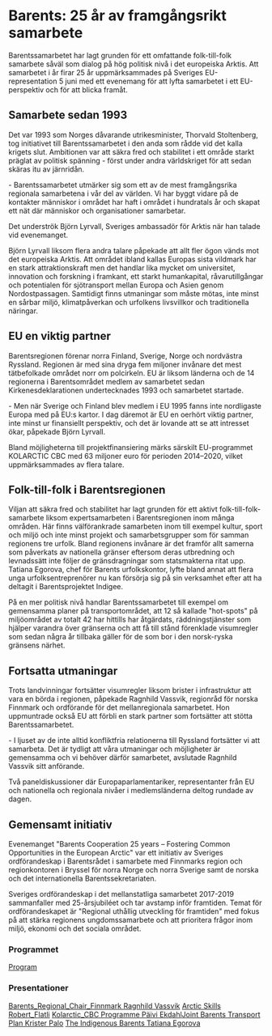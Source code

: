 # Barents: 25 år av framgångsrikt samarbete

Barentssamarbetet har lagt grunden för ett omfattande folk\-till\-folk samarbete såväl som dialog på hög politisk nivå i det europeiska Arktis. Att samarbetet i år firar 25 år uppmärksammades på Sveriges EU\-representation 5 juni med ett evenemang för att lyfta samarbetet i ett EU\-perspektiv och för att blicka framåt.


## Samarbete sedan 1993

Det var 1993 som Norges dåvarande utrikesminister, Thorvald Stoltenberg, tog initiativet till Barentssamarbetet i den anda som rådde vid det kalla krigets slut. Ambitionen var att säkra fred och stabilitet i ett område starkt präglat av politisk spänning \- först under andra världskriget för att sedan skäras itu av järnridån.

\- Barentssamarbetet utmärker sig som ett av de mest framgångsrika regionala samarbetena i vår del av världen. Vi har byggt vidare på de kontakter människor i området har haft i området i hundratals år och skapat ett nät där människor och organisationer samarbetar.

Det underströk Björn Lyrvall, Sveriges ambassadör för Arktis när han talade vid evenemanget.

Björn Lyrvall liksom flera andra talare påpekade att allt fler ögon vänds mot det europeiska Arktis. Att området ibland kallas Europas sista vildmark har en stark attraktionskraft men det handlar lika mycket om universitet, innovation och forskning i framkant, ett starkt humankapital, råvarutillgångar och potentialen för sjötransport mellan Europa och Asien genom Nordostpassagen. Samtidigt finns utmaningar som måste mötas, inte minst en sårbar miljö, klimatpåverkan och urfolkens livsvillkor och traditionella näringar.

## EU en viktig partner

Barentsregionen förenar norra Finland, Sverige, Norge och nordvästra Ryssland. Regionen är med sina dryga fem miljoner invånare det mest tätbefolkade området norr om polcirkeln. EU är liksom länderna och de 14 regionerna i Barentsområdet medlem av samarbetet sedan
Kirkenesdeklarationen undertecknades 1993 och samarbetet startade.

\- Men när Sverige och Finland blev medlem i EU 1995 fanns inte nordligaste Europa med på EU:s kartor. I dag däremot är EU en oerhört viktig partner, inte minst ur finansiellt perspektiv, och det är lovande att se att intresset ökar, påpekade Björn Lyrvall.

Bland möjligheterna till projektfinansiering märks särskilt EU\-programmet KOLARCTIC CBC med 63 miljoner euro för perioden 2014–2020, vilket uppmärksammades av flera talare.

## Folk\-till\-folk i Barentsregionen

Viljan att säkra fred och stabilitet har lagt grunden för ett aktivt folk\-till\-folk\-samarbete liksom expertsamarbeten i Barentsregionen inom många områden. Här finns välförankrade samarbeten inom till exempel kultur, sport och miljö och inte minst projekt och samarbetsgrupper som för samman regionens tre urfolk. Bland regionens invånare är det framför allt samerna som påverkats av nationella gränser eftersom deras utbredning och levnadssätt inte följer de gränsdragningar som statsmakterna ritat upp. Tatiana Egorova, chef för Barents urfolkskontor, lyfte bland annat att flera unga urfolksentreprenörer nu kan försörja sig på sin verksamhet efter att ha deltagit i Barentsprojektet Indigee.

På en mer politisk nivå handlar Barentssamarbetet till exempel om gemensamma planer på transportområdet, att 12 så kallade "hot\-spots" på miljöområdet av totalt 42 har hittills har åtgärdats, räddningstjänster som hjälper varandra över gränserna och att få till stånd förenklade visumregler som sedan några år tillbaka gäller för de som bor i den norsk\-ryska gränsens närhet.

## Fortsatta utmaningar

Trots landvinningar fortsätter visumregler liksom brister i infrastruktur att vara en börda i regionen, påpekade Ragnhild Vassvik, regionråd för norska Finnmark och ordförande för det mellanregionala samarbetet. Hon uppmuntrade också EU att förbli en stark partner som fortsätter att stötta Barentssamarbetet.

\- I ljuset av de inte alltid konfliktfria relationerna till Ryssland fortsätter vi att samarbeta. Det är tydligt att våra utmaningar och möjligheter är gemensamma och vi behöver därför samarbetet, avslutade Ragnhild Vassvik sitt anförande.

Två paneldiskussioner där Europaparlamentariker, representanter från EU och nationella och regionala nivåer i medlemsländerna deltog rundade av dagen.

## Gemensamt initiativ

Evenemanget "Barents Cooperation 25 years – Fostering Common Opportunities in the European Arctic" var ett initiativ av Sveriges ordförandeskap i Barentsrådet i samarbete med Finnmarks region och regionkontoren i Bryssel för norra Norge och norra Sverige samt de norska och det internationella Barentssekretariaten.

Sveriges ordförandeskap i det mellanstatliga samarbetet 2017\-2019 sammanfaller med 25\-årsjubiléet och tar avstamp inför framtiden. Temat för ordförandeskapet är "Regional uthållig utveckling för framtiden" med fokus på att stärka regionens ungdomssamarbete och att prioritera frågor inom miljö, ekonomi och det sociala området.

### Programmet

[Program](/49d178/contentassets/34d8802a86ae4efdb8bc15ca9f1c5993/2018-05-28-programme-barents-day-brussels-5-june-logos.pdf "2018-05-28 Programme Barents Day Brussels 5 June (logos).pdf")

### Presentationer

[Barents\_Regional\_Chair\_Finnmark Ragnhild Vassvik](/49d187/contentassets/34d8802a86ae4efdb8bc15ca9f1c5993/ragnhild_vassvik_barents_regional_chair_finnmark_5_juni_2018-.pdf "Ragnhild_Vassvik_Barents_Regional_Chair_Finnmark_5_juni_2018 .pdf")
[Arctic Skills Robert\_Flatli](/49d187/contentassets/34d8802a86ae4efdb8bc15ca9f1c5993/robert_flatli_arctic-skills_barents_5_june_2018--.pdf "Robert_Flatli_ARCTIC SKILLS_Barents_5_june_2018  .pdf")
[Kolarctic\_CBC Programme Päivi Ekdahl](/49d187/contentassets/34d8802a86ae4efdb8bc15ca9f1c5993/paivi_ekdal_kolarctic_barents_june_5_2018.pdf "Päivi_Ekdal_Kolarctic_Barents_june_5_2018.pdf")[Joint Barents Transport Plan Krister Palo](/49d187/contentassets/34d8802a86ae4efdb8bc15ca9f1c5993/krister_palo_trafikverket_beata_jbtp_june_5_2018.pdf "Krister_Palo_Trafikverket_BEATA_JBTP_june_5_2018.pdf")
[The Indigenous Barents Tatiana Egorova](/49d188/contentassets/34d8802a86ae4efdb8bc15ca9f1c5993/tatiana_egorova_bipo_5_june_2018.pdf "Tatiana_Egorova_BIPO_5_june_2018.pdf")
